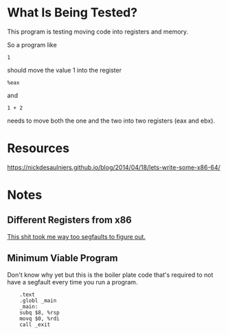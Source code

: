 # What Is Being Tested?
This program is testing moving code into registers and memory.

So a program like

    1

should move the value 1 into the register

    %eax

and

    1 + 2

needs to move both the one and the two into two registers (eax and ebx).


# Resources
https://nickdesaulniers.github.io/blog/2014/04/18/lets-write-some-x86-64/

# Notes
## Different Registers from x86
[This shit took me way too segfaults to figure out.](http://zenit.senecac.on.ca/wiki/index.php/X86_64_Register_and_Instruction_Quick_Start)
## Minimum Viable Program
Don't know why yet but this is the boiler plate code that's required to not
have a segfault every time you run a program.
```
    .text
    .globl _main
    _main:
    subq $8, %rsp
    movq $0, %rdi
    call _exit
```
